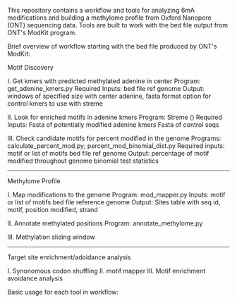 This repository contains a workflow and tools for analyzing 6mA modifications and building a methylome profile from Oxford Nanopore (ONT) sequencing data. Tools are built to work with the bed file output from ONT's ModKit program. 

Brief overview of workflow starting with the bed file produced by ONT's ModKit:

Motif Discovery

I. Get kmers with predicted methylated adenine in center 
  Program: get_adenine_kmers.py
  Required Inputs: 
    bed file
    ref genome
  Output: 
    windows of specified size with center adenine, fasta format
    option for control kmers to use with streme 

II. Look for enriched motifs in adenine kmers
  Program: Streme ()
  Required Inputs:
    Fasta of potentially modified adenine kmers
    Fasta of control seqs

III. Check candidate motifs for percent modified in the genome
  Programs: calculate_percent_mod.py; percent_mod_binomial_dist.py
  Required inputs:
    motif or list of motifs
    bed file
    ref genome
  Output:
    percentage of motif modified throughout genome
    binomial test statistics

-------------------------------------------------------

Methylome Profile

I. Map modifications to the genome
  Program: mod_mapper.py
  Inputs: 
    motif or list of motifs
    bed file
    reference genome
  Output:
    Sites table with seq id, motif, position modified, strand

II. Annotate methylated positions
  Program: annotate_methylome.py

III. Methylation sliding window

-------------------------------------------------------

Target site enrichment/adoidance analysis

I. Synonomous codon shuffling
II. motif mapper
III. Motif enrichment avoidance analysis

Basic usage for each tool in workflow: 
